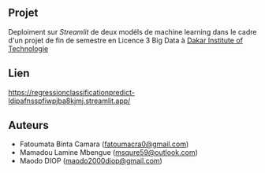 ## Projet

Deploiment sur *Streamlit* de deux modéls de machine learning dans le cadre d'un projet de fin de semestre en Licence 3 Big Data à [Dakar Institute of Technologie](https://dit.sn/)

## Lien

https://regressionclassificationpredict-ldipafnsspfiwpjba8kjmj.streamlit.app/

## Auteurs

- Fatoumata Binta Camara (fatoumacra0@gmail.com)
- Mamadou Lamine Mbengue (msqure59@outlook.com)
- Maodo DIOP (maodo2000diop@gmail.com)